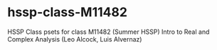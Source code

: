 # hssp-class-M11482
HSSP Class psets for class M11482 (Summer HSSP) Intro to Real and Complex Analysis (Leo Alcock, Luis Alvernaz)

